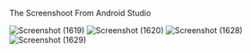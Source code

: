 The Screenshoot From Android Studio

![Screenshot (1619)](https://user-images.githubusercontent.com/90768772/200528625-75b0807b-ef97-413b-a410-ddaf69c56768.png)
![Screenshot (1620)](https://user-images.githubusercontent.com/90768772/200528670-87805c26-4809-47a9-beba-ddd251873bfc.png)
![Screenshot (1628)](https://user-images.githubusercontent.com/90768772/203880149-6448ed97-3c38-4505-9676-f92aaeca48d9.png)
![Screenshot (1629)](https://user-images.githubusercontent.com/90768772/203880159-89ce566a-9a68-4f5c-9625-b88acacd0ab9.png)
